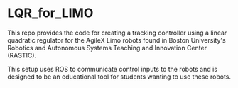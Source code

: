 # LQR_for_LIMO
This repo provides the code for creating a tracking controller using a linear quadratic regulator
for the AgileX Limo robots found in Boston University's Robotics and Autonomous Systems Teaching and Innovation Center (RASTIC).

This setup uses ROS to communicate control inputs to the robots and is designed to be an educational tool for students
wanting to use these robots.
